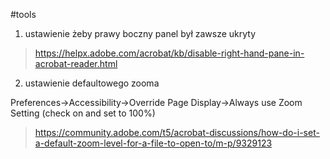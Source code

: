 #tools 

1) ustawienie żeby prawy boczny panel był zawsze ukryty

>https://helpx.adobe.com/acrobat/kb/disable-right-hand-pane-in-acrobat-reader.html

2) ustawienie defaultowego zooma

Preferences->Accessibility->Override Page Display->Always use Zoom Setting (check on and set to 100%)

>https://community.adobe.com/t5/acrobat-discussions/how-do-i-set-a-default-zoom-level-for-a-file-to-open-to/m-p/9329123